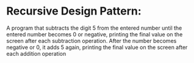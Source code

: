 # Recursive Design Pattern:
A program that subtracts the digit 5 from the entered number until the entered number becomes 0 or negative, printing the final value on the screen after each subtraction operation. After the number becomes negative or 0, it adds 5 again, printing the final value on the screen after each addition operation
